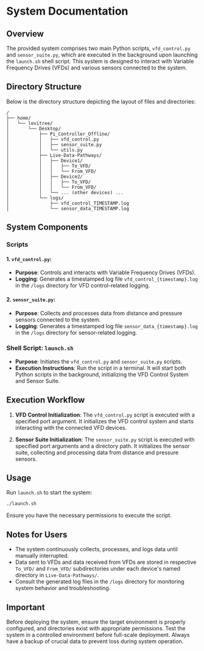 # System Documentation

## Overview
The provided system comprises two main Python scripts, `vfd_control.py` and `sensor_suite.py`, which are executed in the background upon launching the `launch.sh` shell script. This system is designed to interact with Variable Frequency Drives (VFDs) and various sensors connected to the system.

## Directory Structure
Below is the directory structure depicting the layout of files and directories:

```
/
├── home/
│   └── levitree/
│       └── Desktop/
│           ├── Pi_Controller_Offline/
│           │   ├── vfd_control.py
│           │   ├── sensor_suite.py
│           │   └── utils.py
│           ├── Live-Data-Pathways/
│           │   ├── Device1/
│           │   │   ├── To_VFD/
│           │   │   └── From_VFD/
│           │   ├── Device2/
│           │   │   ├── To_VFD/
│           │   │   └── From_VFD/
│           │   └── ... (other devices) ...
│           └── logs/
│               ├── vfd_control_TIMESTAMP.log
│               └── sensor_data_TIMESTAMP.log
```

## System Components

### Scripts
#### 1. `vfd_control.py`:
   - **Purpose**: Controls and interacts with Variable Frequency Drives (VFDs).
   - **Logging**: Generates a timestamped log file `vfd_control_{timestamp}.log` in the `/logs` directory for VFD control-related logging.
   
#### 2. `sensor_suite.py`:
   - **Purpose**: Collects and processes data from distance and pressure sensors connected to the system.
   - **Logging**: Generates a timestamped log file `sensor_data_{timestamp}.log` in the `/logs` directory for sensor-related logging.
   
### Shell Script: `launch.sh`
- **Purpose**: Initiates the `vfd_control.py` and `sensor_suite.py` scripts.
- **Execution Instructions**: Run the script in a terminal. It will start both Python scripts in the background, initializing the VFD Control System and Sensor Suite.

## Execution Workflow

1. **VFD Control Initialization**: The `vfd_control.py` script is executed with a specified port argument. It initializes the VFD control system and starts interacting with the connected VFD devices.

2. **Sensor Suite Initialization**: The `sensor_suite.py` script is executed with specified port arguments and a directory path. It initializes the sensor suite, collecting and processing data from distance and pressure sensors.

## Usage
Run `launch.sh` to start the system:

```bash
./launch.sh
```
Ensure you have the necessary permissions to execute the script.

## Notes for Users
- The system continuously collects, processes, and logs data until manually interrupted.
- Data sent to VFDs and data received from VFDs are stored in respective `To_VFD/` and `From_VFD/` subdirectories under each device's named directory in `Live-Data-Pathways/`.
- Consult the generated log files in the `/logs` directory for monitoring system behavior and troubleshooting.

## Important
Before deploying the system, ensure the target environment is properly configured, and directories exist with appropriate permissions. Test the system in a controlled environment before full-scale deployment. Always have a backup of crucial data to prevent loss during system operation.
